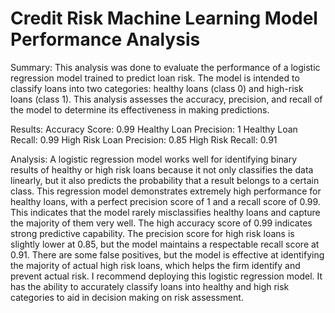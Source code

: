 # Credit Risk Machine Learning Model Performance Analysis

Summary:
This analysis was done to evaluate the performance of a logistic regression model trained to predict loan risk. The model is intended to classify loans into two categories: healthy loans (class 0) and high-risk loans (class 1). This analysis assesses the accuracy, precision, and recall of the model to determine its effectiveness in making predictions.

Results:
Accuracy Score: 0.99
Healthy Loan Precision: 1
Healthy Loan Recall: 0.99
High Risk Loan Precision: 0.85
High Risk Recall: 0.91

Analysis:
A logistic regression model works well for identifying binary results of healthy or high risk loans because it not only classifies the data linearly, but it also predicts the probability that a result belongs to a certain class. This regression model demonstrates extremely high performance for healthy loans, with a perfect precision score of 1 and a recall score of 0.99. This indicates that the model rarely misclassifies healthy loans and capture the majority of them very well. The high accuracy score of 0.99 indicates strong predictive capability. The precision score for high risk loans is slightly lower at 0.85, but the model maintains a respectable recall score at 0.91. There are some false positives, but the model is effective at identifying the majority of actual high risk loans, which helps the firm identify and prevent actual risk. 
I recommend deploying this logistic regression model. It has the ability to accurately classify loans into healthy and high risk categories to aid in decision making on risk assessment. 
